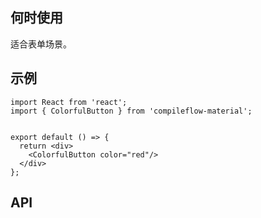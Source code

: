 ## 何时使用

适合表单场景。

## 示例

```tsx
import React from 'react';
import { ColorfulButton } from 'compileflow-material';


export default () => {
  return <div>
    <ColorfulButton color="red"/>
  </div>
};
```

## API

<API hideTitle  src="@/components/colorful-button/colorful-button.tsx" />
